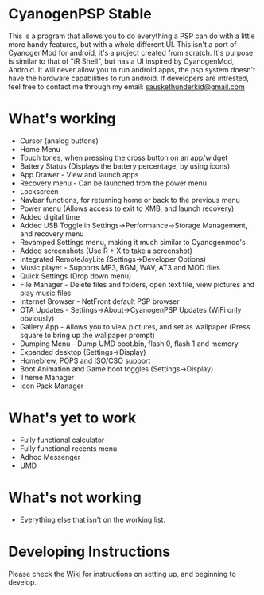 CyanogenPSP Stable
=================

This is a program that allows you to do everything a PSP can do with a little more handy features, but with a whole different UI. This isn't a port of CyanogenMod for android, it's a project created from scratch. It's purpose is similar to that of "iR Shell", but has a UI inspired by CyanogenMod, Android. It will never allow you to run android apps, the psp system doesn't have the hardware capabilities to run android. If developers are intrested, feel free to contact me through my email: sauskethunderkid@gmail.com 


What's working
=================
- Cursor (analog buttons)
- Home Menu
- Touch tones, when pressing the cross button on an app/widget
- Battery Status (Displays the battery percentage, by using icons)
- App Drawer - View and launch apps
- Recovery menu - Can be launched from the power menu
- Lockscreen
- Navbar functions, for returning home or back to the previous menu
- Power menu (Allows access to exit to XMB, and launch recovery)
- Added digital time
- Added USB Toggle in Settings->Performance->Storage Management, and recovery menu
- Revamped Settings menu, making it much similar to Cyanogenmod's
- Added screenshots (Use R + X to take a screenshot)
- Integrated RemoteJoyLite (Settings->Developer Options)
- Music player - Supports MP3, BGM, WAV, AT3 and MOD files
- Quick Settings (Drop down menu)
- File Manager - Delete files and folders, open text file, view pictures and play music files
- Internet Browser - NetFront default PSP browser
- OTA Updates - Settings->About->CyanogenPSP Updates (WiFi only obviously)
- Gallery App - Allows you to view pictures, and set as wallpaper (Press square to bring up the wallpaper prompt)
- Dumping Menu - Dump UMD boot.bin, flash 0, flash 1 and memory
- Expanded desktop (Settings->Display)
- Homebrew, POPS and ISO/CSO support
- Boot Animation and Game boot toggles (Settings->Display)
- Theme Manager
- Icon Pack Manager

What's yet to work
=================
- Fully functional calculator
- Fully functional recents menu
- Adhoc Messenger
- UMD

What's not working
=================
- Everything else that isn't on the working list.

Developing Instructions
=================

Please check the [Wiki](https://github.com/joel16/CyanogenPSP/wiki) for instructions on setting up, and beginning to develop.
